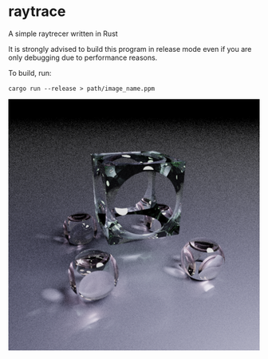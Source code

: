 # raytrace

A simple raytrecer written in Rust

It is strongly advised to build this program in release mode even if you are only debugging due to performance reasons.

To build, run:

```
cargo run --release > path/image_name.ppm
```

![Several glass objects on a flat ground plane showcasing refractions, reflections, and caustics.](sandbox/img13.png)
